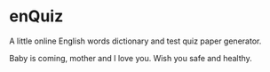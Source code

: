 # enQuiz
A little online English words dictionary and test quiz paper generator.

Baby is coming, mother and I love you. Wish you safe and healthy.
